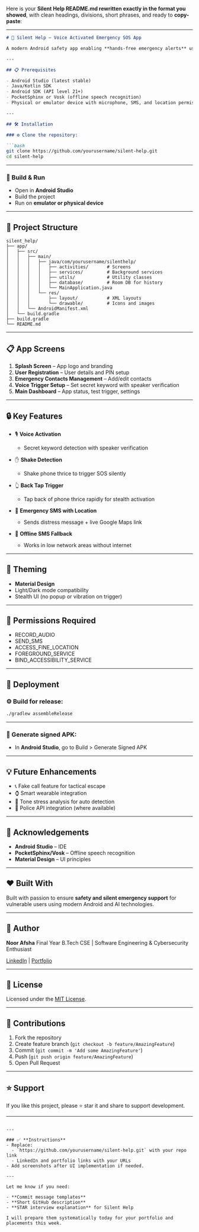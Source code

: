 Here is your **Silent Help README.md rewritten exactly in the format you showed**, with clean headings, divisions, short phrases, and ready to **copy-paste**:

---

````markdown
# 🚨 Silent Help – Voice Activated Emergency SOS App

A modern Android safety app enabling **hands-free emergency alerts** using **voice trigger, shake detection, and back tap gestures** with offline SMS fallback for low network areas.

---

## 📋 Prerequisites

- Android Studio (latest stable)
- Java/Kotlin SDK
- Android SDK (API level 21+)
- PocketSphinx or Vosk (offline speech recognition)
- Physical or emulator device with microphone, SMS, and location permissions

---

## 🛠️ Installation

### ⚙️ Clone the repository:

```bash
git clone https://github.com/yourusername/silent-help.git
cd silent-help
````

---

### 🚀 Build & Run

* Open in **Android Studio**
* Build the project
* Run on **emulator or physical device**

---

## 📁 Project Structure

```
silent_help/
├── app/
│   ├── src/
│   │   ├── main/
│   │   │   ├── java/com/yourusername/silenthelp/
│   │   │   │   ├── activities/       # Screens
│   │   │   │   ├── services/         # Background services
│   │   │   │   ├── utils/            # Utility classes
│   │   │   │   ├── database/         # Room DB for history
│   │   │   │   └── MainApplication.java
│   │   │   └── res/
│   │   │       ├── layout/           # XML layouts
│   │   │       └── drawable/         # Icons and images
│   │   └── AndroidManifest.xml
│   └── build.gradle
├── build.gradle
└── README.md
```

---

## 📋 App Screens

1. **Splash Screen** – App logo and branding
2. **User Registration** – User details and PIN setup
3. **Emergency Contacts Management** – Add/edit contacts
4. **Voice Trigger Setup** – Set secret keyword with speaker verification
5. **Main Dashboard** – App status, test trigger, settings

---

## 🔒 Key Features

* 🎙️ **Voice Activation**

  * Secret keyword detection with speaker verification

* ✋ **Shake Detection**

  * Shake phone thrice to trigger SOS silently

* 👆 **Back Tap Trigger**

  * Tap back of phone thrice rapidly for stealth activation

* 📍 **Emergency SMS with Location**

  * Sends distress message + live Google Maps link

* 📡 **Offline SMS Fallback**

  * Works in low network areas without internet

---

## 🎨 Theming

* **Material Design**
* Light/Dark mode compatibility
* Stealth UI (no popup or vibration on trigger)

---

## 📱 Permissions Required

* RECORD\_AUDIO
* SEND\_SMS
* ACCESS\_FINE\_LOCATION
* FOREGROUND\_SERVICE
* BIND\_ACCESSIBILITY\_SERVICE

---

## 🚀 Deployment

### ⚙️ Build for release:

```bash
./gradlew assembleRelease
```

---

### 🚀 Generate signed APK:

* In **Android Studio**, go to Build > Generate Signed APK

---

## 💡 Future Enhancements

* 📞 Fake call feature for tactical escape
* ⌚ Smart wearable integration
* 🧠 Tone stress analysis for auto detection
* 🚓 Police API integration (where available)

---

## 🙏 Acknowledgements

* **Android Studio** – IDE
* **PocketSphinx/Vosk** – Offline speech recognition
* **Material Design** – UI principles

---

## ❤️ Built With

Built with passion to ensure **safety and silent emergency support** for vulnerable users using modern Android and AI technologies.

---

## 👤 Author

**Noor Afsha**
Final Year B.Tech CSE | Software Engineering & Cybersecurity Enthusiast

[LinkedIn](https://www.linkedin.com/in/your-profile) | [Portfolio](https://your-portfolio-link.com)

---

## 📄 License

Licensed under the [MIT License](LICENSE).

---

## 🤝 Contributions

1. Fork the repository
2. Create feature branch (`git checkout -b feature/AmazingFeature`)
3. Commit (`git commit -m 'Add some AmazingFeature'`)
4. Push (`git push origin feature/AmazingFeature`)
5. Open Pull Request

---

## ⭐ Support

If you like this project, please ⭐ star it and share to support development.

---

```

---

### ✅ **Instructions**
- Replace:
  - `https://github.com/yourusername/silent-help.git` with your repo link  
  - LinkedIn and portfolio links with your URLs
- Add screenshots after UI implementation if needed.

---

Let me know if you need:

- **Commit message templates**  
- **Short GitHub description**  
- **STAR interview explanation** for Silent Help

I will prepare them systematically today for your portfolio and placements this week.
```
